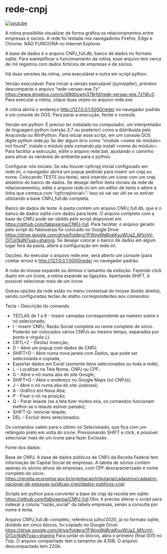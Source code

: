 # rede-cnpj

[![youtube](http://img.youtube.com/vi/nxz9Drhqn_I/0.jpg)](http://www.youtube.com/watch?v=nxz9Drhqn_I)

A rotina possibilita visualizar de forma gráfica os relacionamentos entre empresas e sócios. A rede foi testada nos navegadores Firefox, Edge e Chrome. NÃO FUNCIONA no Internet Explorer. 

A base de dados é o arquivo CNPJ_full.db, banco de dados no formato sqlite. Para exemplificar o funcionamento da rotina, esse arquivo tem cerca de mil registros com dados fictícios de empresas e de sócios. 

Há duas versões da rotina, uma executável e outra em script python.

Versão executável:
Para iniciar a versão executável (pyinstaller), primeiro descompacte o arquivo “rede-versao-exe.7z” https://www.dropbox.com/s/dl9d0cwhj378rfd/rede-versao-exe.7z?dl=0 . Para executar a rotina, clique duas vezes no arquivo rede.exe.

A rotina abrirá o endereço http://127.0.0.1:5000/rede/ no navegador padrão e um console do DOS. Para parar a execução, feche o console.

Versão em python:
É preciso ter instalado no computador, um interpretador de linguagem python (versão 3.7 ou posterior) como a distribuída pelo Anaconda ou WinPython. Para iniciar esse script, em um console DOS digite 
python rede.py
Se der algum erro como “module <nome do módulo> not found”, instale o módulo pelo comando 
pip install <nome do módulo>.
Para facilitar a execução, edite o arquivo rede.bat, ajustando o caminho para ativar as variáveis de ambiente para o python.

Configurar nós iniciais:
Se não houver cpfcnpj inicial configurado em rede.ini, o navegador abrirá um popup pedindo para inserir um cnpj ou nome. Colocando TESTE (ou teste), será inserido um ícone com um cnpj aleatório do banco de dados.
Se desejar definir itens iniciais da rede de relacionamentos, edite o arquivo rede.ini em um editor de texto e altere a linha que começa com “cpfcnpjinicial=”. Isso só vai ser útil se vc estiver utilizando a base CNPJ_full.db completa.

Banco de dados de teste:
A pasta contém um arquivo CNPJ_full.db, que é o banco de dados sqlite com dados para teste. O arquivo completo com a base de CNPJ pode ser obtido pelo script disponível em https://github.com/fabioserpa/CNPJ-full. 
Para facilitar, o arquivo gerado pelo script do fabioserpa foi colocado no Google Drive https://drive.google.com/drive/folders/1FWogWd6raiKsuWUa2_M1cmV-OiTJcNqN?usp=sharing. Se desejar colocar o banco de dados em algum lugar fora da pasta, altere a configuração em rede.ini.

Opções:
Ao executar o arquivo rede.exe,  será aberto um console (para coletar erros) e http://127.0.0.1:5000/rede/ no navegador padrão. 

A roda do mouse expande ou diminui o tamanho da exibição.
Fazendo click duplo em um ícone, a rotina expande as ligações.
Apertando SHIFT, é possível selecionar mais de um ícone. 

Outras opções da rede estão no menu contextual do mouse (botão direito), sendo configuradas teclas de atalho correspondentes aos comandos:
 

Tecla – Descrição do comando.
- TECLAS de 1 a 9 - Inserir camadas correspondente ao número sobre o nó selecionado;
- I - Inserir CNPJ, Razão Social completa ou nome completo de sócio. Poderão ser colocados vários CNPJs ao mesmo tempo, separados por ponto e vírgula (;).
- CRTL+Z – Desfaz Inserção;
- D – Abre um popup com dados de CNPJ;
- SHIFT+D – Abre numa nova janela com Dados, que pode ser selecionada e copiada;
- Exportar dados em Excel (somente itens selecionados ou toda a rede);
- L – Localizar na Tela Nome, CNPJ ou CPF;
- G – Abre o nó numa aba do site Google;
- SHIFT+G – Abre o endereço no Google Maps (só CNPJs);
- J – Abre o nó numa aba do site Jusbrasil;
- A - Gráfico em Nova Aba;
- P - Fixar o nó na posição;
- Q - Parar leiaute (se a tela tiver muitos nós, os comandos funcionam melhor se o leiaute estiver parado);
- SHIFT-Q- reiniciar leiaute;
- DEL – Excluir itens selecionados.

Os comandos valem para o último nó Selecionado, que fica com um retângulo preto em volta do ícone. 
Pressionando SHIFT e click, é possível selecionar mais de um ícone para fazer Exclusão.

Fonte dos dados:

Base de CNPJ. A base de dados públicos de CNPJ da Receita Federal tem informação de Capital Social de empresas. A tabela de sócios contém apenas os sócios ativos de empresas, com CPF descaracterizado e nome completo do sócio.
https://receita.economia.gov.br/orientacao/tributaria/cadastros/cadastro-nacional-de-pessoas-juridicas-cnpj/dados-publicos-cnpj

Scripts em python para converter a base de cnpj da receita em sqlite:
https://github.com/fabioserpa/CNPJ-full
Obs: é preciso alterar o script para indexar a coluna “razão_social” da tabela empresas, senão a consulta por nome é lenta.

Arquivo CNPJ_full.db completo, referência julho/2020, já no formato sqlite, dividido em cinco blocos, foi copiado no Google Drive:
https://drive.google.com/drive/folders/1FWogWd6raiKsuWUa2_M1cmV-OiTJcNqN?usp=sharing 
Para juntar os blocos, abra o primeiro (final 001) no 7zip. O arquivo compactado tem o tamanho de 4,1GB. O arquivo descompactado tem 22Gb.
